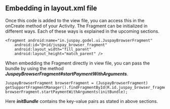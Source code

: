 ## Embedding in layout.xml file

Once this code is added to the view file, you can access this in the onCreate method of your Activity. The Fragment can be initialized in different ways. Each of these ways is explained in the upcoming sections.

```
<fragment android:name="in.juspay.godel.ui.JuspayBrowserFragment"
    android:id="@+id/juspay_browser_fragment"
    android:layout_width="fill_parent"
    android:layout_height="match_parent" />
```

When embedding the Fragment directly in view file, you can pass the bundle by using the method ***JuspayBrowserFragment#startPaymentWithArguments***.

```
JuspayBrowserFragment browserFragment = (JuspayBrowserFragment) getSupportFragmentManager().findFragmentById(R.id.juspay_browser_fragment);
browserFragment.startPaymentWithArguments(initBundle);
```

Here ***initBundle*** contains the key-value pairs as stated in above sections.
